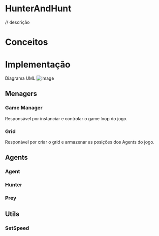 # HunterAndHunt
// descrição

# Conceitos

# Implementação
Diagrama UML
![image](https://user-images.githubusercontent.com/78811958/233704805-c6e73303-b2cc-4518-8c16-b02d22131408.png)

## Menagers 

### Game Manager
  Responsável por instanciar e controlar o game loop do jogo.
  
  
### Grid
  Responável por criar o grid e armazenar as posições dos Agents do jogo.
  
  

## Agents

### Agent

### Hunter

### Prey

## Utils

### SetSpeed


